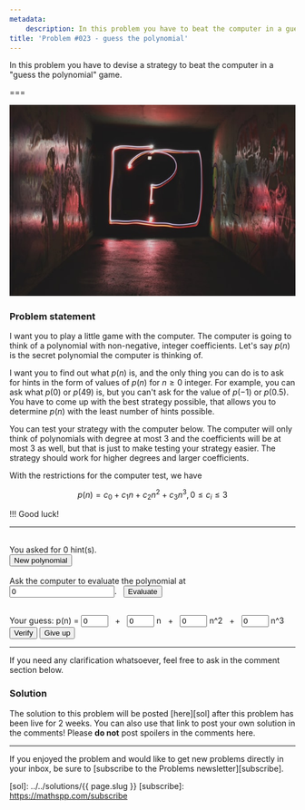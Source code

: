 ```yaml
---
metadata:
    description: In this problem you have to beat the computer in a guessing game.
title: 'Problem #023 - guess the polynomial'
---
```


In this problem you have to devise a strategy to beat the computer in a "guess the polynomial" game.

===

<script>
    var max_degree = 3;
    var max_coef = 3;
    var poly_times = 0;
    var evaluated_at = [];

    // Generate a random integer between a and b, inclusive.
    randint = function(a, b) {
        return Math.floor(Math.random()*(1+b-a)) + a;
    }

    reset_poly = function() {
        poly_times = 0;
        evaluated_at = [];
        document.getElementById("polyHint").innerHTML = "";
        document.getElementById("polyTimes").innerHTML = 0;
        document.getElementById("polyResult").innerHTML = "";
        reset_test_coefs();
        set_disables(guessing = true);
    }

    /* set the disabled status of inputs and buttons, depending on whether
     * the user is currently guessing the poly or not. */
    set_disables = function(guessing) {
        document.getElementById("newPolyBtn").disabled = guessing;
        document.getElementById("verifyPolyBtn").disabled = !guessing;
        document.getElementById("giveUpPolyBtn").disabled = !guessing;
        set_disabled_test_coefs(disabled = !guessing);
    }

    reset_test_coefs = function() {
        for (var i = 0; i <= max_degree; ++i) {
            document.getElementById(`c${i}`).value = 0;
        }
    }

    set_disabled_test_coefs = function(disabled) {
        for (var i = 0; i <= max_degree; ++i) {
            document.getElementById(`c${i}`).disabled = disabled;
        }
    }

    var poly = new Array(max_degree + 1);
    generate_poly = function() {
        for (var i = 0; i <= max_degree; ++i) {
            poly[i] = randint(0, max_coef);
        }
        reset_poly();
    }

    evaluate_poly = function() {
        var a = parseInt(document.getElementById("polyAt").value);
        var value = 0;
        for (var i = 0; i <= max_degree; ++i) {
            value += poly[i]*a**i;
        }
        document.getElementById("polyHint").innerHTML = `p(${a}) = ${value}`;
        if (-1 === evaluated_at.indexOf(a)) {
            evaluated_at.push(a);
            ++poly_times;
            document.getElementById("polyTimes").innerHTML = poly_times;
        }
    }

    verify_poly = function() {
        var right = true;
        for (var i = 0; i <= max_degree; ++i) {
            right &= document.getElementById(`c${i}`).value === `${poly[i]}`;
        }
        if (right) {
            document.getElementById("polyResult").innerHTML = "Correct!";
            set_disables(guessing = false);
        } else {
            document.getElementById("polyResult").innerHTML = "Wrong!";
        }
    }

    give_up_poly = function() {
        set_disables(guessing = false);
        polyResult = `The polynomial was p(n) = ${poly[0]}`
        for (var i = 1; i<= max_degree; ++i) {
            polyResult += ` + ${poly[i]}n^${i}`;
        }
        document.getElementById("polyResult").innerHTML = polyResult;
    }

    window.onload = generate_poly;
</script>

![A question mark in a neon light](question_mark.jpg "Photo by Emily Morter on Unsplash")

### Problem statement

I want you to play a little game with the computer.
The computer is going to think of a polynomial with non-negative, integer coefficients.
Let's say $p(n)$ is the secret polynomial the computer is thinking of.

I want you to find out what $p(n)$ is, and the only thing you can do is to ask for hints in the form of values of $p(n)$ for $n \geq 0$ integer.
For example, you can ask what $p(0)$ or $p(49)$ is, but you can't ask for the value of $p(-1)$ or $p(0.5)$.
You have to come up with the best strategy possible, that allows you to determine $p(n)$ with the least number of hints possible.

You can test your strategy with the computer below.
The computer will only think of polynomials with degree at most $3$
and the coefficients will be at most $3$ as well, but that is just to make testing your strategy easier.
The strategy should work for higher degrees and larger coefficients.

With the restrictions for the computer test, we have

$$
p(n) = c_0 + c_1n + c_2n^2 + c_3n^3, 0 \leq c_i \leq 3
$$

!!! Good luck!

---

<div>
    <br />
    You asked for <span id="polyTimes">0</span> hint(s).
    <br />
    <button id="newPolyBtn" onclick="generate_poly()">New polynomial</button>
    <br />
    <br />
    <label>Ask the computer to evaluate the polynomial at</label> &nbsp; <input id="polyAt" type="number" step="1" min="0" size="6" value="0">. &nbsp; <button onclick="evaluate_poly()">Evaluate</button>
    <p id="polyHint"></p>
    <br>
    Your guess: p(n) = 
    <input id="c0" type="number" step="1" min="0" max="3" size="1" value="0">
    &nbsp; + &nbsp;
    <input id="c1" type="number" step="1" min="0" max="3" size="1" value="0">
    n &nbsp; + &nbsp;
    <input id="c2" type="number" step="1" min="0" max="3" size="1" value="0">
    n^2 &nbsp; + &nbsp;
    <input id="c3" type="number" step="1" min="0" max="3" size="1" value="0">
    n^3
    <br />
    <button id="verifyPolyBtn" onclick="verify_poly()">Verify</button> <button id="giveUpPolyBtn" onclick="give_up_poly()">Give up</button>
    <p id="polyResult"></p>
</div>

---

If you need any clarification whatsoever, feel free to ask in the comment section below.

### Solution

The solution to this problem will be posted [here][sol] after this problem has been live for 2 weeks. You can also use that link to post your own solution in the comments! Please **do not** post spoilers in the comments here.
<!--You can read the solution [here][sol] to compare with your own solution. You can also use that link to post your own solution in the comments! Please **do not** post spoilers in the comments here.-->

---

If you enjoyed the problem and would like to get new problems directly in your inbox, be sure to [subscribe to the Problems newsletter][subscribe].

[sol]: ../../solutions/{{ page.slug }}
[subscribe]: https://mathspp.com/subscribe
